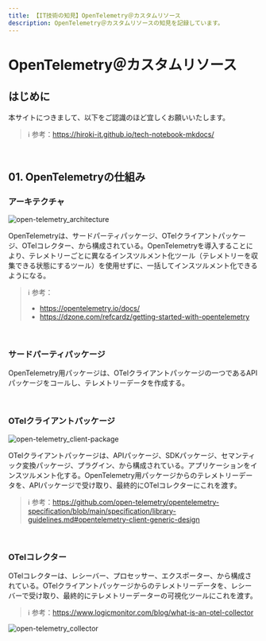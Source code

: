 ```yaml
---
title: 【IT技術の知見】OpenTelemetry＠カスタムリソース
description: OpenTelemetry＠カスタムリソースの知見を記録しています。
---
```


# OpenTelemetry＠カスタムリソース

## はじめに

本サイトにつきまして、以下をご認識のほど宜しくお願いいたします。

> ℹ️ 参考：https://hiroki-it.github.io/tech-notebook-mkdocs/

<br>

## 01. OpenTelemetryの仕組み

### アーキテクチャ

![open-telemetry_architecture](https://raw.githubusercontent.com/hiroki-it/tech-notebook/master/images/open-telemetry_architecture.png)

OpenTelemetryは、サードパーティパッケージ、OTelクライアントパッケージ、OTelコレクター、から構成されている。OpenTelemetryを導入することにより、テレメトリーごとに異なるインスツルメント化ツール（テレメトリーを収集できる状態にするツール）を使用せずに、一括してインスツルメント化できるようになる。

> ℹ️ 参考：
>
> - https://opentelemetry.io/docs/
> - https://dzone.com/refcardz/getting-started-with-opentelemetry

<br>

### サードパーティパッケージ

OpenTelemetry用パッケージは、OTelクライアントパッケージの一つであるAPIパッケージをコールし、テレメトリーデータを作成する。

<br>

### OTelクライアントパッケージ

![open-telemetry_client-package](https://raw.githubusercontent.com/hiroki-it/tech-notebook/master/images/open-telemetry_client-package.png)

OTelクライアントパッケージは、APIパッケージ、SDKパッケージ、セマンティック変換パッケージ、プラグイン、から構成されている。アプリケーションをインスツルメント化する。OpenTelemetry用パッケージからのテレメトリーデータを、APIパッケージで受け取り、最終的にOTelコレクターにこれを渡す。

> ℹ️ 参考：https://github.com/open-telemetry/opentelemetry-specification/blob/main/specification/library-guidelines.md#opentelemetry-client-generic-design

<br>

### OTelコレクター

OTelコレクターは、レシーバー、プロセッサー、エクスポーター、から構成されている。OTelクライアントパッケージからのテレメトリーデータを、レシーバーで受け取り、最終的にテレメトリーデーターの可視化ツールにこれを渡す。

> ℹ️ 参考：https://www.logicmonitor.com/blog/what-is-an-otel-collector

![open-telemetry_collector](https://raw.githubusercontent.com/hiroki-it/tech-notebook/master/images/open-telemetry_collector.png)

